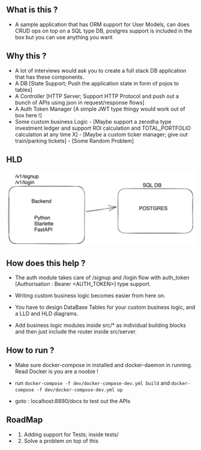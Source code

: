 ## What is this ?
- A sample application that has ORM support for User Models, can does CRUD ops on top on a SQL type DB, postgres support is included in the box but you can use anything you want 


## Why this ? 
- A lot of interviews would ask you to create a full stack DB application that has these components. 
- A DB [State Support; Push the application state in form of pojos to tables]
- A Controller [HTTP Server; Support HTTP Protocol and push out a bunch of APIs using json in request/response flows]
- A Auth Token Manager [A simple JWT type thingy would work out of box here !]
- Some custom business Logic 
        - [Maybe support a zerodha type investment ledger and support ROI calculation and TOTAL_PORTFOLIO calculation at any time X]
        - [Maybe a custom ticker manager; give out train/parking tickets]
        - [Some Random Problem]


## HLD
![HLD_IMAGE](./images/hld.png)

## How does this help ?
- The auth module takes care of /signup and /login flow with auth_token [Authorisation : Bearer <AUTH_TOKEN>] type support.

- Writing custom business logic becomes easier from here on. 

- You have to design DataBase Tables for your custom business logic, and a LLD and HLD diagrams.

- Add business logic modules inside src/* as individual building blocks and then just include the router inside src/server. 

## How to run ? 
- Make sure docker-compose in installed and docker-daemon in running. Read Docker is you are a noobie !

- run `docker-compose -f dev/docker-compose-dev.yml build` and `docker-compose -f dev/docker-compose-dev.yml up`

- goto : localhost:8890/docs to test out the APIs


## RoadMap 
- 1. Adding support for Tests; inside tests/
- 2. Solve a problem on top of this


 






